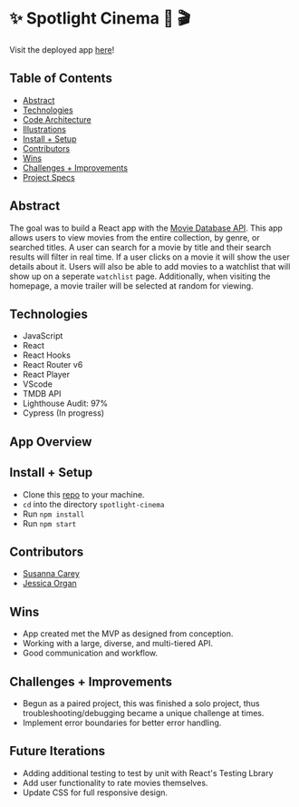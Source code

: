 # ✨ Spotlight Cinema 🍿 🎬   

Visit the deployed app [here](https://spotlight-cinema.surge.sh/)!


## Table of Contents
  - [Abstract](#abstract)
  - [Technologies](#technologies)
  - [Code Architecture](#code-architecture)
  - [Illustrations](#illustrations)
  - [Install + Setup](#set-up)
  - [Contributors](#contributors)
  - [Wins](#wins)
  - [Challenges + Improvements](#challenges-+-Improvements)
  - [Project Specs](#project-specs)

## Abstract
The goal was to build a React app with the [Movie Database API](https://www.themoviedb.org/). This app allows users to view movies from the entire collection, by genre, or searched titles. A user can search for a movie by title and their search results will filter in real time. If a user clicks on a movie it will show the user details about it. Users will also be able to add movies to a watchlist that will show up on a seperate `watchlist` page. Additionally, when visiting the homepage, a movie trailer will be selected at random for viewing. 

## Technologies
  - JavaScript
  - React 
  - React Hooks
  - React Router v6
  - React Player
  - VScode
  - TMDB API
  - Lighthouse Audit: 97%
  - Cypress (In progress)

## App Overview

## Install + Setup
  - Clone this [repo](git@github.com:Jorgan612/spotlight-cinema.git) to your machine.
  - `cd` into the directory `spotlight-cinema`
  - Run `npm install`
  - Run `npm start`

## Contributors
  - [Susanna Carey](https://github.com/susannaopal)
  - [Jessica Organ](https://github.com/Jorgan612)

## Wins
  - App created met the MVP as designed from conception. 
  - Working with a large, diverse, and multi-tiered API. 
  - Good communication and workflow.  

## Challenges + Improvements
  - Begun as a paired project, this was finished a solo project, thus troubleshooting/debugging became a unique challenge at times. 
  - Implement error boundaries for better error handling.  

## Future Iterations
  - Adding additional testing to test by unit with React's Testing Lbrary 
  - Add user functionality to rate movies themselves. 
  - Update CSS for full responsive design. 

